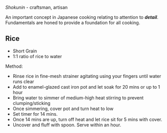 *Shokunin* - craftsman, artisan

An important concept in Japanese cooking relating to attention to ***detail***.
Fundamentals are honed to provide a foundation for all cooking.

## Rice

- Short Grain
- 1:1 ratio of rice to water

Method:

- Rinse rice in fine-mesh strainer agitating using your fingers until water runs
  clear
- Add to enamel-glazed cast iron pot and let soak for 20 mins or up to 1 hour
- Bring water to simmer of medium-high heat stirring to prevent
  clumping/sticking
- Once simmering, cover pot and turn heat to low
- Set timer for 14 mins.
- Once 14 mins are up, turn off heat and let rice sit for 5 mins with cover.
- Uncover and fluff with spoon. Serve within an hour.
